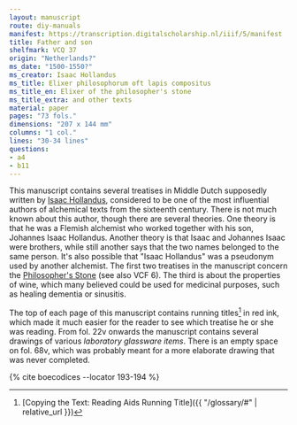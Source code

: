 ```yaml
---
layout: manuscript
route: diy-manuals
manifest: https://transcription.digitalscholarship.nl/iiif/5/manifest
title: Father and son
shelfmark: VCQ 37
origin: "Netherlands?"
ms_date: "1500-1550?"
ms_creator: Isaac Hollandus
ms_title: Elixer philosophorum oft lapis compositus
ms_title_en: Elixer of the philosopher's stone
ms_title_extra: and other texts
material: paper
pages: "73 fols."
dimensions: "207 x 144 mm"
columns: "1 col."
lines: "30-34 lines"
questions:
- a4
- b11
---
```


This manuscript contains several treatises in Middle Dutch supposedly
written by [Isaac
Hollandus](https://de.wikipedia.org/wiki/Johann_Isaac_Hollandus),
considered to be one of the most influential authors of alchemical texts
from the sixteenth century. There is not much known about this author,
though there are several theories. One theory is that he was a Flemish
alchemist who worked together with his son, Johannes Isaac Hollandus.
Another theory is that Isaac and Johannes Isaac were brothers, while
still another says that the two names belonged to the same person. It's
also possible that "Isaac Hollandus" was a pseudonym used by another
alchemist. The first two treatises in the manuscript concern the
[Philosopher's
Stone](https://en.wikipedia.org/wiki/Philosopher%27s_stone) (see also
VCF 6). The third is about the properties of wine, which many believed
could be used for medicinal purposes, such as healing dementia or
sinusitis.

The top of each page of this manuscript contains running titles[^1] in red
ink, which made it much easier for the reader to see which treatise he
or she was reading. From fol. 22v onwards the manuscript contains
several drawings of various *laboratory glassware items*. There is an
empty space on fol. 68v, which was probably meant for a more elaborate
drawing that was never completed.

[^1]: [Copying the Text: Reading Aids Running Title]({{ "/glossary/#" | relative_url }})

{% cite boecodices --locator 193-194 %}